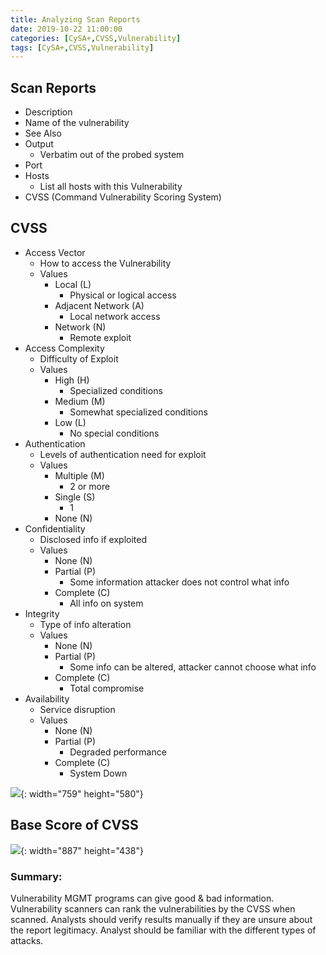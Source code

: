 ```yaml
---
title: Analyzing Scan Reports
date: 2019-10-22 11:00:00
categories: [CySA+,CVSS,Vulnerability]
tags: [CySA+,CVSS,Vulnerability]
---
```


## Scan Reports

* Description
* Name of the vulnerability
* See Also
* Output
  * Verbatim out of the probed system
* Port
* Hosts
  * List all hosts with this Vulnerability
* CVSS (Command Vulnerability Scoring System)

## CVSS

* Access Vector
  * How to access the Vulnerability
  * Values
    * Local (L)
      * Physical or logical access
    * Adjacent Network (A)
      * Local network access
    * Network (N)
      * Remote exploit
* Access Complexity
  * Difficulty of Exploit
  * Values
    * High (H)
      * Specialized conditions
    * Medium (M)
      * Somewhat specialized conditions
    * Low (L)
      * No special conditions
* Authentication
  * Levels of authentication need for exploit
  * Values
    * Multiple (M)
      * 2 or more
    * Single (S)
      * 1
    * None (N)
* Confidentiality
  * Disclosed info if exploited
  * Values
    * None (N)
    * Partial (P)
      * Some information attacker does not control what info
    * Complete (C)
      * All info on system
* Integrity
  * Type of info alteration
  * Values
    * None (N)
    * Partial (P)
      * Some info can be altered, attacker cannot choose what info
    * Complete (C)
      * Total compromise
* Availability
  * Service disruption
  * Values
    * None (N)
    * Partial (P)
      * Degraded performance
    * Complete (C)
      * System Down

![](/uploads/cvss.png){: width="759" height="580"}

## Base Score of CVSS

![](/uploads/basescore.png){: width="887" height="438"}

### Summary:

Vulnerability MGMT programs can give good & bad information. Vulnerability scanners can rank the vulnerabilities by the CVSS when scanned. Analysts should verify results manually if they are unsure about the report legitimacy. Analyst should be familiar with the different types of attacks.